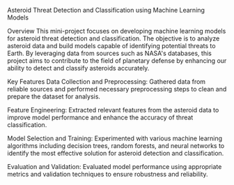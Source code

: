 Asteroid Threat Detection and Classification using Machine Learning Models

Overview
This mini-project focuses on developing machine learning models for asteroid threat detection and classification. The objective is to analyze asteroid data and build models capable of identifying potential threats to Earth. By leveraging data from sources such as NASA's databases, this project aims to contribute to the field of planetary defense by enhancing our ability to detect and classify asteroids accurately.

Key Features
Data Collection and Preprocessing: Gathered data from reliable sources and performed necessary preprocessing steps to clean and prepare the dataset for analysis.

Feature Engineering: Extracted relevant features from the asteroid data to improve model performance and enhance the accuracy of threat classification.

Model Selection and Training: Experimented with various machine learning algorithms including decision trees, random forests, and neural networks to identify the most effective solution for asteroid detection and classification.

Evaluation and Validation: Evaluated model performance using appropriate metrics and validation techniques to ensure robustness and reliability.
